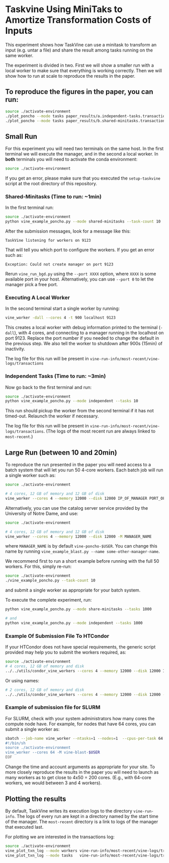 # Taskvine Using MiniTaks to Amortize Transformation Costs of Inputs

This experiment shows how TaskVine can use a minitask to transform an input
(e.g. untar a file) and share the result among tasks running on the same
worker.

The experiment is divided in two. First we will show a smaller run with a local
worker to make sure that everything is working correctly. Then we will show how
to run at scale to reproduce the results in the paper.

## To reproduce the figures in the paper, you can run:  

```sh
source ./activate-environment
./plot_poncho --mode tasks paper_results/a.independent-tasks.transactions independent.pdf
./plot_poncho --mode tasks paper_results/b.shared-minitasks.transactions shared-minitasks.pdf
```

## Small Run

For this experiment you will need two terminals on the same host. In the first
terminal we will execute the manager, and in the second a local worker. In **both**
terminals you will need to activate the conda environment:

```sh
source ./activate-environment
```

If you get an error, please make sure that you executed the `setup-taskvine`
script at the root directory of this repository.


### Shared-Minitasks (Time to run: ~1min)


In the first terminal run:

```sh
source ./activate-environment
python vine_example_poncho.py --mode shared-minitasks --task-count 10
```

After the submission messages, look for a message like this:


```text
TaskVine listening for workers on 9123
```
That will tell you which port to configure the workers. If you get an error such as:

```text
Exception: Could not create manager on port 9123
```

Rerun `vine_run_bgd.py` using the `--port XXXX` option, where `XXXX` is
some available port in your host. Alternatively, you can use `--port 0` to let
the manager pick a free port.


### Executing A Local Worker

In the second terminal start a single worker by running:

```sh
vine_worker -dall --cores 4 -t 900 localhost 9123
```

This creates a local worker with debug information printed to the terminal
(`-dall`), with 4 cores, and connecting to a manager running in the localhost
on port 9123. Replace the port number if you needed to change the default in
the previous step. We also tell the worker to shutdown after 900s (15min) of inactivity.

The log file for this run will be present in `vine-run-info/most-recent/vine-logs/transactions`


### Independent Tasks (Time to run: ~3min)


Now go back to the first terminal and run:

```sh
source ./activate-environment
python vine_example_poncho.py --mode independent --tasks 10
```

This run should pickup the worker from the second terminal if it has not
timed-out. Relaunch the worker if necessary.

The log file for this run will be present in
`vine-run-info/most-recent/vine-logs/transactions`. (The logs of the most
recent run are always linked to `most-recent`.)


## Large Run (between 10 and 20min)

To reproduce the run presented in the paper you will need access to a batch
system that will let you run 50 4-core workers. Each batch job will run a
single worker such as:

```sh
source ./activate-environment

# 4 cores, 12 GB of memory and 12 GB of disk
vine_worker --cores 4 --memory 12000 --disk 12000 IP_OF_MANAGER PORT_OF_MANAGER
```

Alternatively, you can use the catalog server service provided by the
University of Notre Dame, and use:

```sh
source ./activate-environment

# 4 cores, 12 GB of memory and 12 GB of disk
vine_worker --cores 4 --memory 12000 --disk 12000 -M MANAGER_NAME
```

where `MANAGER_NAME` is by default `vine-poncho-$USER`. You can change this name
by running `vine_example_blast.py --name some-other-manager-name`.


We recommend first to run a short example before running with the full 50
workers. For this, simply re-run:

```sh
source ./activate-environment
./vine_example_poncho.py --task-count 10
```

and submit a single worker as appropriate for your batch system.


To execute the complete experiment, run:

```sh
python vine_example_poncho.py --mode share-minitasks --tasks 1000

# and
python vine_example_poncho.py --mode independent --tasks 1000
```


### Example Of Submission File To HTCondor

If your HTCondor does not have special requirements, the generic script
provided may help you to submit the workers required, as:

```sh
source ./activate-environment
# 4 cores, 12 GB of memory and disk
../../utils/condor_vine_workers --cores 4 --memory 12000 --disk 12000 IP_OF_MANAGER PORT_OF_MANAGER 50
```

Or using names:

```sh
# 2 cores, 12 GB of memory and disk
../../utils/condor_vine_workers --cores 4 --memory 12000 --disk 12000 -M MANAGER_NAME 50
```


### Example of submission file for SLURM

For SLURM, check with your system administrators how many cores the compute
node have. For example, for nodes that have 64 cores, you can submit a single
worker as:

```sh
sbatch --job-name vine_worker --ntasks=1 --nodes=1  --cpus-per-task 64 --mem 0 --time 2:00:00 --account=ACCOUNT -- <<EOF
#!/bin/sh
source ./activate-environment
vine_worker --cores 64 -M vine-blast-$USER
EOF
```

Change the time and account arguments as appropriate for your site. To more
closely reproduce the results in the paper you will need to launch as many
workers as to get close to 4x50 = 200 cores. (E.g., with 64-core workers, we
would between 3 and 4 workers).

## Plotting the results

By default, TaskVine writes its execution logs to the directory
`vine-run-info`. The logs of every run are kept in a directory named by the
start time of the manager. The `most-recent` directory is a link to logs of the
manager that executed last.

For plotting we are interested in the transactions log:

```sh
source ./activate-environment
vine_plot_txn_log --mode workers vine-run-info/most-recent/vine-logs/transactions worker.pdf
vine_plot_txn_log --mode tasks   vine-run-info/most-recent/vine-logs/transactions tasks.pdf
```


